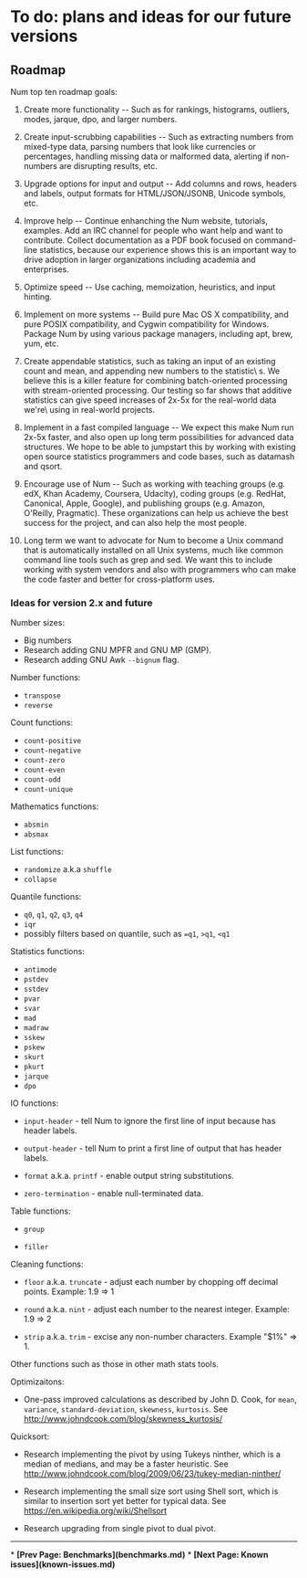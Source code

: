 # To do: plans and ideas for our future versions

## Roadmap

Num top ten roadmap goals:

1. Create more functionality -- Such as for rankings, histograms, outliers, modes, jarque, dpo, and larger numbers.

2. Create input-scrubbing capabilities -- Such as extracting numbers from mixed-type data, parsing numbers that look like currencies or percentages, handling missing data or malformed data, alerting if non-numbers are disrupting results, etc.

3. Upgrade options for input and output -- Add columns and rows, headers and labels, output formats for HTML/JSON/JSONB, Unicode symbols, etc.

4. Improve help -- Continue enhanching the Num website, tutorials, examples. Add an IRC channel for people who want help and want to contribute. Collect documentation as a PDF book focused on command-line statistics, because our experience shows this is an important way to drive adoption in larger organizations including academia and enterprises.

5. Optimize speed -- Use caching, memoization, heuristics, and input hinting.

6. Implement on more systems -- Build pure Mac OS X compatibility, and pure POSIX compatibility, and Cygwin compatibility for Windows. Package Num by using various package managers, including apt, brew, yum, etc.

7. Create appendable statistics, such as taking an input of an existing count and mean, and appending new numbers to the statistic\ s. We believe this is a killer feature for combining batch-oriented processing with stream-oriented processing. Our testing so far shows that additive statistics can give speed increases of 2x-5x for the real-world data we're\ using in real-world projects.

8. Implement in a fast compiled language -- We expect this make Num run 2x-5x faster, and also open up long term possibilities for advanced data structures. We hope to be able to jumpstart this by working with existing open source statistics programmers and code bases, such as datamash and qsort.

9. Encourage use of Num -- Such as working with teaching groups (e.g. edX, Khan Academy, Coursera, Udacity), coding groups (e.g. RedHat, Canonical, Apple, Google), and publishing groups (e.g. Amazon, O'Reilly, Pragmatic). These organizations can help us achieve the best success for the project, and can also help the most people.

10. Long term we want to advocate for Num to become a Unix command that is automatically installed on all Unix systems, much like common command line tools such as grep and sed. We want this to include working with system vendors and also with programmers who can make the code faster and better for cross-platform uses.


### Ideas for version 2.x and future

Number sizes:

* Big numbers
* Research adding GNU MPFR and GNU MP (GMP).
* Research adding GNU Awk `--bignum` flag.

Number functions:

* `transpose`
* `reverse`

Count functions:

* `count-positive`
* `count-negative`
* `count-zero`
* `count-even`
* `count-odd`
* `count-unique`

Mathematics functions:

* `absmin`
* `absmax`

List functions:

* `randomize` a.k.a `shuffle`
* `collapse`

Quantile functions:

* `q0`, `q1`, `q2`, `q3`, `q4`
* `iqr`
* possibly filters based on quantile, such as `=q1`, `>q1`, `<q1`

Statistics functions:

* `antimode`
* `pstdev`
* `sstdev`
* `pvar`
* `svar`
* `mad`
* `madraw`
* `sskew`
* `pskew`
* `skurt`
* `pkurt`
* `jarque`
* `dpo`

IO functions:

* `input-header` - tell Num to ignore the first line of input because has header labels.

* `output-header` - tell Num to print a first line of output that has header labels.

* `format` a.k.a. `printf` - enable output string substitutions.

* `zero-termination` - enable null-terminated data.

Table functions:

* `group`

* `filler`

Cleaning functions:

* `floor` a.k.a. `truncate` - adjust each number by chopping off decimal points. Example: 1.9 => 1

* `round` a.k.a. `nint` - adjust each number to the nearest integer. Example: 1.9 => 2

* `strip` a.k.a. `trim` - excise any non-number characters. Example "$1%" => 1.

Other functions such as those in other math stats tools.

Optimizaitons:

* One-pass improved calculations as described by John D. Cook, for `mean`, `variance`, `standard-deviation`, `skewness`, `kurtosis`. See http://www.johndcook.com/blog/skewness_kurtosis/

Quicksort:

* Research implementing the pivot by using Tukeys ninther,
  which is a median of medians, and may be a faster heuristic.
  See http://www.johndcook.com/blog/2009/06/23/tukey-median-ninther/

* Research implementing the small size sort using Shell sort,
  which is similar to insertion sort yet better for typical data.
  See https://en.wikipedia.org/wiki/Shellsort

* Research upgrading from single pivot to dual pivot.


<p><hr><nav>
* <b>[Prev Page: Benchmarks](benchmarks.md)</b>
* <b>[Next Page: Known issues](known-issues.md)</b>
</nav>
